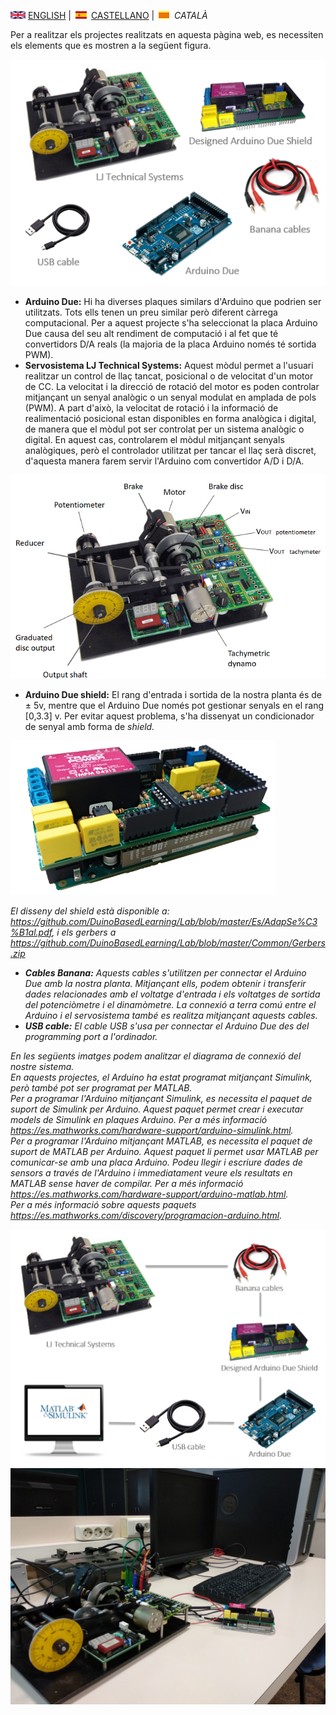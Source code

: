 <img src="en.png" alt="English"> [ENGLISH](equipment.md) | <img src="es.png" alt="Castellano"> [CASTELLANO](equipo.md) | <img src="ca.png" alt="Català"> *CATALÀ*

Per a realitzar els projectes realitzats en aquesta pàgina web, es necessiten els elements que es mostren a la següent figura.

![Equipment](equipment.PNG)

<ul>
  <li><b>Arduino Due:</b> Hi ha diverses plaques similars d'Arduino que podrien ser utilitzats. Tots ells tenen un preu similar però diferent càrrega computacional. Per a aquest projecte s'ha seleccionat la placa Arduino Due causa del seu alt rendiment de computació i al fet que té convertidors D/A reals (la majoria de la placa Arduino només té sortida PWM).
  </li>
  <li><b>Servosistema LJ Technical Systems:</b> Aquest mòdul permet a l'usuari realitzar un control de llaç tancat, posicional o de velocitat d'un motor de CC.
    La velocitat i la direcció de rotació del motor es poden controlar mitjançant un senyal analògic o un senyal modulat en amplada de pols (PWM).
    A part d'això, la velocitat de rotació i la informació de realimentació posicional estan disponibles en forma analògica i digital, de manera que el mòdul pot ser controlat per un sistema analògic o digital. En aquest cas, controlarem el mòdul mitjançant senyals analògiques, però el controlador utilitzat per tancar el llaç serà discret, d'aquesta manera farem servir l'Arduino com convertidor A/D i D/A.</li>
</ul>   

![Motor](motorra2.png)

<ul>
  <li><b>Arduino Due shield:</b> El rang d'entrada i sortida de la nostra planta és de &plusmn 5v, mentre que el Arduino Due només pot gestionar senyals en el rang [0,3.3] v. Per evitar aquest problema, s'ha dissenyat un condicionador de senyal amb forma de <i>shield</ i>.</li>
</ul>   

![DueShield](shield.png)


El disseny del *shield* està disponible a: <https://github.com/DuinoBasedLearning/Lab/blob/master/Es/AdapSe%C3%B1al.pdf>, i els *gerbers* a <https://github.com/DuinoBasedLearning/Lab/blob/master/Common/Gerbers.zip>


<ul>
  <li><b>Cables Banana:</b> Aquests cables s'utilitzen per connectar el Arduino Due amb la nostra planta. Mitjançant ells, podem obtenir i transferir dades relacionades amb el voltatge d'entrada i els voltatges de sortida del potenciòmetre i el dinamòmetre. La connexió a terra comú entre el Arduino i el servosistema també es realitza mitjançant aquests cables.</li>
  <li><b>USB cable:</b> El cable USB s'usa per connectar el Arduino Due des del <i>programming port</i> a l'ordinador.</li>
</ul>  

En les següents imatges podem analitzar el diagrama de connexió del nostre sistema. <br>
En aquests projectes, el Arduino ha estat programat mitjançant Simulink, però també pot ser programat per MATLAB. <br>
  Per a programar l'Arduino mitjançant Simulink, es necessita el paquet de suport de Simulink per Arduino. Aquest paquet permet crear i executar models de Simulink en plaques Arduino. Per a més informació <https://es.mathworks.com/hardware-support/arduino-simulink.html>. <br>
 Per a programar l'Arduino mitjançant MATLAB, es necessita el paquet de suport de MATLAB per Arduino. Aquest paquet li permet usar MATLAB per comunicar-se amb una placa Arduino. Podeu llegir i escriure dades de sensors a través de l'Arduino i immediatament veure els resultats en MATLAB sense haver de compilar. Per a més informació <https://es.mathworks.com/hardware-support/arduino-matlab.html>. <br>
  Per a més informació sobre aquests paquets <https://es.mathworks.com/discovery/programacion-arduino.html>.


![ConnectionDiagram](Connection.PNG)
![Desktop](desktop.jpg)
